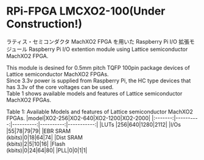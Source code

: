 # RPi-FPGA LMCXO2-100(Under Construction!)
ラティス・セミコンダクタ MachXO2 FPGA を用いた Raspberry Pi I/O 拡張モジュール
Raspberry Pi I/O extention module using Lattice semiconductor MachXO2 FPGA.


This module is desined for 0.5mm pitch TQFP 100pin package devices of Lattice semiconductor MachXO2 FPGAs.  
Since 3.3v power is supplied from Raspberry Pi, the HC type devices that has 3.3v of the core voltages can be used.  
Table 1 shows available models and features of Lattice semiconductor MachXO2 FPGAs.  
  
Table 1: Available Models and features of Lattice semiconductor MachXO2 FPGAs.
|model|XO2-256|XO2-640|XO2-1200|XO2-2000|
|:-------:|----------:|----------:|----------:|-----------:|
|LUTs |256|640|1280|2112|
|I/Os |55|78|79|79| 
|EBR SRAM<br>(kbits)|0|18|64|74|
|Dist SRAM<br>(kbits)|2|5|10|16|
|Flash<br>(kbits)|0|24|64|80|
|PLL|0|0|1|1|

